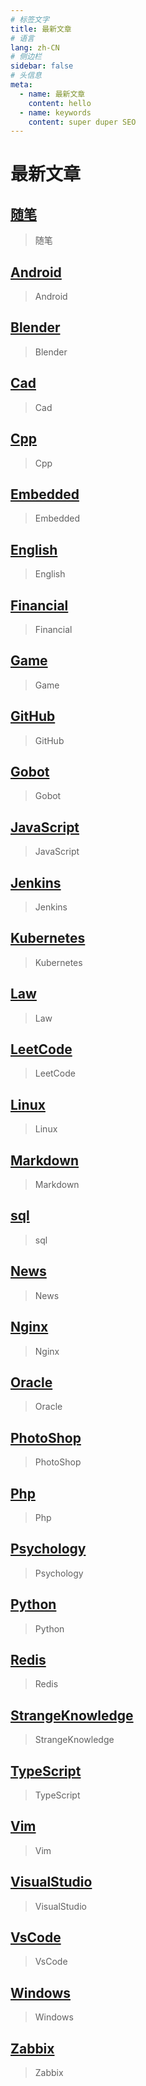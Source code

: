 ```yaml
---
# 标签文字
title: 最新文章
# 语言
lang: zh-CN
# 侧边栏
sidebar: false
# 头信息
meta:
  - name: 最新文章 
    content: hello
  - name: keywords
    content: super duper SEO
---
```


# 最新文章
## [随笔](/all/随笔/)  
> 随笔

## [Android](/all/qianqian/Android/)  
> Android

## [Blender](/all/qianqian/Blender/)  
> Blender

## [Cad](/all/qianqian/Cad/)  
> Cad

## [Cpp](/all/qianqian/Cpp/)  
> Cpp

## [Embedded](/all/qianqian/Embedded/)  
> Embedded

## [English](/all/qianqian/English/)  
> English

## [Financial](/all/qianqian/Financial/)  
> Financial

## [Game](/all/qianqian/Game/)  
> Game

## [GitHub](/all/qianqian/GitHub/)  
> GitHub

## [Gobot](/all/qianqian/Gobot/)  
> Gobot

## [JavaScript](/all/qianqian/JavaScript/)  
> JavaScript

## [Jenkins](/all/qianqian/Jenkins/)  
> Jenkins

## [Kubernetes](/all/qianqian/Kubernetes/)  
> Kubernetes

## [Law](/all/qianqian/Law/)  
> Law

## [LeetCode](/all/qianqian/LeetCode/)  
> LeetCode

## [Linux](/all/qianqian/Linux/)  
> Linux

## [Markdown](/all/qianqian/Markdown/)  
> Markdown

## [sql](/all/qianqian/sql/)  
> sql

## [News](/all/qianqian/News/)  
> News

## [Nginx](/all/qianqian/Nginx/)  
> Nginx

## [Oracle](/all/qianqian/Oracle/)  
> Oracle

## [PhotoShop](/all/qianqian/PhotoShop/)  
> PhotoShop

## [Php](/all/qianqian/Php/)  
> Php

## [Psychology](/all/qianqian/Psychology/)  
> Psychology

## [Python](/all/qianqian/Python/)  
> Python

## [Redis](/all/qianqian/Redis/)  
> Redis

## [StrangeKnowledge](/all/qianqian/StrangeKnowledge/)  
> StrangeKnowledge

## [TypeScript](/all/qianqian/TypeScript/)  
> TypeScript

## [Vim](/all/qianqian/Vim/)  
> Vim

## [VisualStudio](/all/qianqian/VisualStudio/)  
> VisualStudio

## [VsCode](/all/qianqian/VsCode/)  
> VsCode

## [Windows](/all/qianqian/Windows/)  
> Windows

## [Zabbix](/all/qianqian/Zabbix/)  
> Zabbix